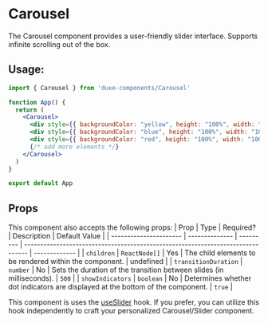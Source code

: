 # Carousel

The Carousel component provides a user-friendly slider interface. Supports infinite scrolling out of the box.

## Usage:
```jsx
import { Carousel } from 'duxe-components/Carousel'

function App() {
  return (
    <Carousel>
      <div style={{ backgroundColor: "yellow", height: "100%", width: "100%" }}></div>
      <div style={{ backgroundColor: "blue", height: "100%", width: "100%" }}></div>
      <div style={{ backgroundColor: "red", height: "100%", width: "100%" }}></div>
      {/* add more elements */}
    </Carousel>
  )
}

export default App
```

## Props
This component also accepts the following props:
| Prop                   | Type           | Required? | Description                                                                     | Default Value |
| ---------------------- | -------------- | --------- | ------------------------------------------------------------------------------- | ------------- |
| `children`             | `ReactNode[]`  | Yes       | The child elements to be rendered within the component.                         | undefined     |
| `transitionDuration`   | `number`       | No        | Sets the duration of the transition between slides (in milliseconds).           | `500`         |
| `showIndicators`       | `boolean`      | No        | Determines whether dot indicators are displayed at the bottom of the component. | `true`        |

This component is uses the [useSlider](../../hooks/useSlider/README.md) hook. If you prefer, you can utilize this hook independently to craft your personalized Carousel/Slider component.
